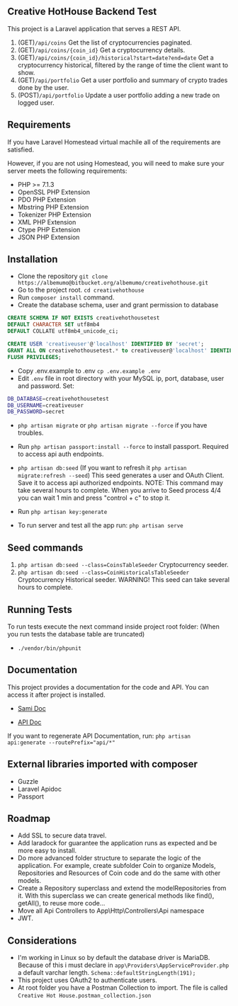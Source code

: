 Creative HotHouse Backend Test
------------------------------

This project is a Laravel application that serves a REST API.

1. (GET)`/api/coins` Get the list of cryptocurrencies paginated.
2. (GET)`/api/coins/{coin_id}` Get a cryptocurrency details.
3. (GET)`/api/coins/{coin_id}/historical?start=date?end=date` Get a cryptocurrency historical, filtered by the range of time the client want to show.
4. (GET)`/api/portfolio` Get a user portfolio and summary of crypto trades done by the user.
5. (POST)`/api/portfolio` Update a user portfolio adding a new trade on logged user.



Requirements
------------

If you have Laravel Homestead virtual machile all of the requirements are satisfied.

However, if you are not using Homestead, you will need to make sure your server meets the following requirements:

- PHP >= 7.1.3
- OpenSSL PHP Extension
- PDO PHP Extension
- Mbstring PHP Extension
- Tokenizer PHP Extension
- XML PHP Extension
- Ctype PHP Extension
- JSON PHP Extension

Installation
------------

- Clone the repository `git clone https://albemumo@bitbucket.org/albemumo/creativehothouse.git`
- Go to the project root. `cd creativehothouse`
- Run `composer install` command.
- Create the database schema, user and grant permission to database

```sql
CREATE SCHEMA IF NOT EXISTS creativehothousetest
DEFAULT CHARACTER SET utf8mb4
DEFAULT COLLATE utf8mb4_unicode_ci;

CREATE USER 'creativeuser'@'localhost' IDENTIFIED BY 'secret';
GRANT ALL ON creativehothousetest.* to creativeuser@'localhost' IDENTIFIED BY 'secret';
FLUSH PRIVILEGES;
```
- Copy .env.example to .env `cp .env.example .env`
- Edit `.env` file in root directory with your MySQL ip, port, database, user and password. Set:
```bash
DB_DATABASE=creativehothousetest
DB_USERNAME=creativeuser
DB_PASSWORD=secret
```

- `php artisan migrate` or `php artisan migrate --force` if you have troubles.

- Run `php artisan passport:install --force` to install passport. Required to access api auth endpoints. 

- `php artisan db:seed` (If you want to refresh it `php artisan migrate:refresh --seed`) This seed generates a user and OAuth Client. Save it to access api authorized endpoints.
NOTE: This command may take several hours to complete. When you arrive to Seed process 4/4 you can wait 1 min and press "control + c" to stop it.

- Run `php artisan key:generate`

- To run server and test all the app run: `php artisan serve`

Seed commands
-------------
1. `php artisan db:seed --class=CoinsTableSeeder` Cryptocurrency seeder.
2. `php artisan db:seed --class=CoinHistoricalsTableSeeder` Cryptocurrency Historical seeder. WARNING! This seed can take several hours to complete.

Running Tests
-------------
To run tests execute the next command inside project root folder: (When you run tests the database table are truncated)
- `./vendor/bin/phpunit`

Documentation
-------------
This project provides a documentation for the code and API. You can access it after project is installed.

- [Sami Doc](http://127.0.0.1:8000/docs/sami/index.html)

- [API Doc](http://127.0.0.1:8000/docs/index.html)

If you want to regenerate API Documentation, run:
`php artisan api:generate --routePrefix="api/*"`

External libraries imported with composer 
-----------------------------------------
- Guzzle
- Laravel Apidoc
- Passport

Roadmap
-------
- Add SSL to secure data travel.
- Add laradock for guarantee the application runs as expected and be more easy to install.
- Do more advanced folder structure to separate the logic of the application. For example, create subfolder Coin to organize Models, Repositories and Resources of Coin code and do the same with other models.
- Create a Repository superclass and extend the modelRepositories from it. With this superclass we can create generical methods like find(), getAll(), to reuse more code...
- Move all Api Controllers to App\Http\Controllers\Api namespace
- JWT.   

Considerations
--------------
- I'm working in Linux so by default the database driver is MariaDB. Because of this i must declare in `app\Providers\AppServiceProvider.php` a default varchar length. `Schema::defaultStringLength(191);`
- This project uses OAuth2 to authenticate users.
- At root folder you have a Postman Collection to import. The file is called `Creative Hot House.postman_collection.json`

